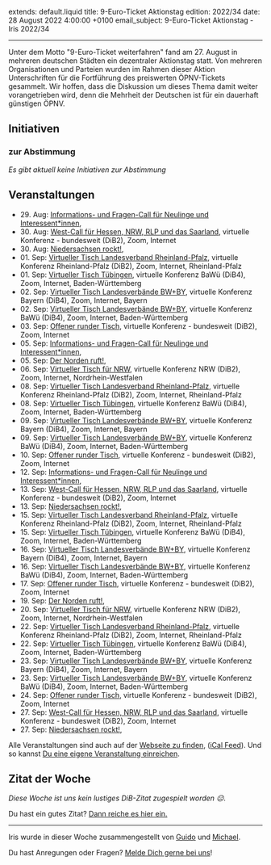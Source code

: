 
extends: default.liquid
title: 9-Euro-Ticket Aktionstag
edition: 2022/34
date: 28 August 2022 4:00:00 +0100
email_subject: 9-Euro-Ticket Aktionstag - Iris 2022/34

---
Unter dem Motto "9-Euro-Ticket weiterfahren" fand am 27. August in mehreren deutschen Städten ein dezentraler Aktionstag statt. Von mehreren Organisationen und Parteien wurden im Rahmen dieser Aktion Unterschriften für die Fortführung des preiswerten ÖPNV-Tickets gesammelt. Wir hoffen, dass die Diskussion um dieses Thema damit weiter vorangetrieben wird, denn die Mehrheit der Deutschen ist für ein dauerhaft günstigen ÖPNV.


## Initiativen

### zur Abstimmung
_Es gibt aktuell keine Initiativen zur Abstimmung_

## Veranstaltungen

 - 29.&nbsp;Aug: [Informations- und Fragen-Call für Neulinge und Interessent*innen](https://bewegung.jetzt/veranstaltungen/informations-und-fragen-call-fuer-neulinge-und-interessentinnen-2022-08-29/), 
 - 30.&nbsp;Aug: [West-Call für Hessen, NRW, RLP und das Saarland](https://bewegung.jetzt/veranstaltungen/west-call-fuer-hessen-nrw-rlp-und-das-saarland-2022-08-30/), virtuelle Konferenz - bundesweit (DiB2), Zoom, Internet
 - 30.&nbsp;Aug: [Niedersachsen rockt!](https://bewegung.jetzt/veranstaltungen/niedersachsen-call-2022-08-30/), 
 - 01.&nbsp;Sep: [Virtueller Tisch Landesverband Rheinland-Pfalz](https://bewegung.jetzt/veranstaltungen/virtueller-tisch-landesverband-rheinland-pfalz-2022-09-01/), virtuelle Konferenz Rheinland-Pfalz (DiB2), Zoom, Internet, Rheinland-Pfalz
 - 01.&nbsp;Sep: [Virtueller Tisch Tübingen](https://bewegung.jetzt/veranstaltungen/virtueller-tisch-tuebingen-2022-09-01/), virtuelle Konferenz BaWü (DiB4), Zoom, Internet, Baden-Württemberg
 - 02.&nbsp;Sep: [Virtueller Tisch Landesverbände BW+BY](https://bewegung.jetzt/veranstaltungen/virtueller-tisch-landesverbaende-bwby-2-2022-09-02/), virtuelle Konferenz Bayern (DiB4), Zoom, Internet, Bayern
 - 02.&nbsp;Sep: [Virtueller Tisch Landesverbände BW+BY](https://bewegung.jetzt/veranstaltungen/virtueller-tisch-landesverbaende-bwby-3-2022-09-02/), virtuelle Konferenz BaWü (DiB4), Zoom, Internet, Baden-Württemberg
 - 03.&nbsp;Sep: [Offener runder Tisch](https://bewegung.jetzt/veranstaltungen/offener-runder-tisch-2022-09-03/), virtuelle Konferenz - bundesweit (DiB2), Zoom, Internet
 - 05.&nbsp;Sep: [Informations- und Fragen-Call für Neulinge und Interessent*innen](https://bewegung.jetzt/veranstaltungen/informations-und-fragen-call-fuer-neulinge-und-interessentinnen-2022-09-05/), 
 - 05.&nbsp;Sep: [Der Norden ruft!](https://bewegung.jetzt/veranstaltungen/der-norden-ruft-2022-09-05/), 
 - 06.&nbsp;Sep: [Virtueller Tisch für NRW](https://bewegung.jetzt/veranstaltungen/virtueller-tisch-landesverbaende-bwby-2022-09-06/), virtuelle Konferenz NRW (DiB2), Zoom, Internet, Nordrhein-Westfalen
 - 08.&nbsp;Sep: [Virtueller Tisch Landesverband Rheinland-Pfalz](https://bewegung.jetzt/veranstaltungen/virtueller-tisch-landesverband-rheinland-pfalz-2022-09-08/), virtuelle Konferenz Rheinland-Pfalz (DiB2), Zoom, Internet, Rheinland-Pfalz
 - 08.&nbsp;Sep: [Virtueller Tisch Tübingen](https://bewegung.jetzt/veranstaltungen/virtueller-tisch-tuebingen-2022-09-08/), virtuelle Konferenz BaWü (DiB4), Zoom, Internet, Baden-Württemberg
 - 09.&nbsp;Sep: [Virtueller Tisch Landesverbände BW+BY](https://bewegung.jetzt/veranstaltungen/virtueller-tisch-landesverbaende-bwby-2-2022-09-09/), virtuelle Konferenz Bayern (DiB4), Zoom, Internet, Bayern
 - 09.&nbsp;Sep: [Virtueller Tisch Landesverbände BW+BY](https://bewegung.jetzt/veranstaltungen/virtueller-tisch-landesverbaende-bwby-3-2022-09-09/), virtuelle Konferenz BaWü (DiB4), Zoom, Internet, Baden-Württemberg
 - 10.&nbsp;Sep: [Offener runder Tisch](https://bewegung.jetzt/veranstaltungen/offener-runder-tisch-2022-09-10/), virtuelle Konferenz - bundesweit (DiB2), Zoom, Internet
 - 12.&nbsp;Sep: [Informations- und Fragen-Call für Neulinge und Interessent*innen](https://bewegung.jetzt/veranstaltungen/informations-und-fragen-call-fuer-neulinge-und-interessentinnen-2022-09-12/), 
 - 13.&nbsp;Sep: [West-Call für Hessen, NRW, RLP und das Saarland](https://bewegung.jetzt/veranstaltungen/west-call-fuer-hessen-nrw-rlp-und-das-saarland-2022-09-13/), virtuelle Konferenz - bundesweit (DiB2), Zoom, Internet
 - 13.&nbsp;Sep: [Niedersachsen rockt!](https://bewegung.jetzt/veranstaltungen/niedersachsen-call-2022-09-13/), 
 - 15.&nbsp;Sep: [Virtueller Tisch Landesverband Rheinland-Pfalz](https://bewegung.jetzt/veranstaltungen/virtueller-tisch-landesverband-rheinland-pfalz-2022-09-15/), virtuelle Konferenz Rheinland-Pfalz (DiB2), Zoom, Internet, Rheinland-Pfalz
 - 15.&nbsp;Sep: [Virtueller Tisch Tübingen](https://bewegung.jetzt/veranstaltungen/virtueller-tisch-tuebingen-2022-09-15/), virtuelle Konferenz BaWü (DiB4), Zoom, Internet, Baden-Württemberg
 - 16.&nbsp;Sep: [Virtueller Tisch Landesverbände BW+BY](https://bewegung.jetzt/veranstaltungen/virtueller-tisch-landesverbaende-bwby-2-2022-09-16/), virtuelle Konferenz Bayern (DiB4), Zoom, Internet, Bayern
 - 16.&nbsp;Sep: [Virtueller Tisch Landesverbände BW+BY](https://bewegung.jetzt/veranstaltungen/virtueller-tisch-landesverbaende-bwby-3-2022-09-16/), virtuelle Konferenz BaWü (DiB4), Zoom, Internet, Baden-Württemberg
 - 17.&nbsp;Sep: [Offener runder Tisch](https://bewegung.jetzt/veranstaltungen/offener-runder-tisch-2022-09-17/), virtuelle Konferenz - bundesweit (DiB2), Zoom, Internet
 - 19.&nbsp;Sep: [Der Norden ruft!](https://bewegung.jetzt/veranstaltungen/der-norden-ruft-2022-09-19/), 
 - 20.&nbsp;Sep: [Virtueller Tisch für NRW](https://bewegung.jetzt/veranstaltungen/virtueller-tisch-landesverbaende-bwby-2022-09-20/), virtuelle Konferenz NRW (DiB2), Zoom, Internet, Nordrhein-Westfalen
 - 22.&nbsp;Sep: [Virtueller Tisch Landesverband Rheinland-Pfalz](https://bewegung.jetzt/veranstaltungen/virtueller-tisch-landesverband-rheinland-pfalz-2022-09-22/), virtuelle Konferenz Rheinland-Pfalz (DiB2), Zoom, Internet, Rheinland-Pfalz
 - 22.&nbsp;Sep: [Virtueller Tisch Tübingen](https://bewegung.jetzt/veranstaltungen/virtueller-tisch-tuebingen-2022-09-22/), virtuelle Konferenz BaWü (DiB4), Zoom, Internet, Baden-Württemberg
 - 23.&nbsp;Sep: [Virtueller Tisch Landesverbände BW+BY](https://bewegung.jetzt/veranstaltungen/virtueller-tisch-landesverbaende-bwby-2-2022-09-23/), virtuelle Konferenz Bayern (DiB4), Zoom, Internet, Bayern
 - 23.&nbsp;Sep: [Virtueller Tisch Landesverbände BW+BY](https://bewegung.jetzt/veranstaltungen/virtueller-tisch-landesverbaende-bwby-3-2022-09-23/), virtuelle Konferenz BaWü (DiB4), Zoom, Internet, Baden-Württemberg
 - 24.&nbsp;Sep: [Offener runder Tisch](https://bewegung.jetzt/veranstaltungen/offener-runder-tisch-2022-09-24/), virtuelle Konferenz - bundesweit (DiB2), Zoom, Internet
 - 27.&nbsp;Sep: [West-Call für Hessen, NRW, RLP und das Saarland](https://bewegung.jetzt/veranstaltungen/west-call-fuer-hessen-nrw-rlp-und-das-saarland-2022-09-27/), virtuelle Konferenz - bundesweit (DiB2), Zoom, Internet
 - 27.&nbsp;Sep: [Niedersachsen rockt!](https://bewegung.jetzt/veranstaltungen/niedersachsen-call-2022-09-27/),

Alle Veranstaltungen sind auch auf der [Webseite zu finden](https://bewegung.jetzt/veranstaltungen/), ([iCal Feed](https://bewegung.jetzt/?ical=1)). Und so kannst [Du eine eigene Veranstaltung einreichen](https://marktplatz.bewegung.jetzt/t/eine-veranstaltung-auf-der-webseite-einreichen/21379).


## Zitat der Woche
_Diese Woche ist uns kein lustiges DiB-Zitat zugespielt worden ☹._

Du hast ein gutes Zitat? [Dann reiche es hier ein.](https://marktplatz.bewegung.jetzt/t/fortsetzung-lustige-dib-zitate/24431)


---

Iris wurde in dieser Woche zusammengestellt von [Guido](https://marktplatz.bewegung.jetzt/u/Guido/) und [Michael](https://marktplatz.bewegung.jetzt/u/MichaelVoss/).

Du hast Anregungen oder Fragen? [Melde Dich gerne bei uns](https://marktplatz.bewegung.jetzt/t/neu-iris-die-woechtliche-zusammenfasssung-zum-sonntagsbrunch/10990)!

